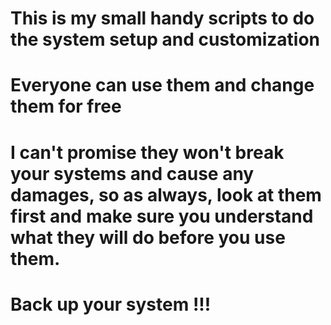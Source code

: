 # This is my small handy scripts to do the system setup and customization
# Everyone can use them and change them for free
# I can't promise they won't break your systems and cause any damages, so as always, look at them first and make sure you understand what they will do before you use them. 
# Back up your system !!!
